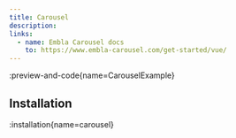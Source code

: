 ```yaml
---
title: Carousel
description:
links:
  - name: Embla Carousel docs
    to: https://www.embla-carousel.com/get-started/vue/
---
```


:preview-and-code{name=CarouselExample}

## Installation

:installation{name=carousel}
